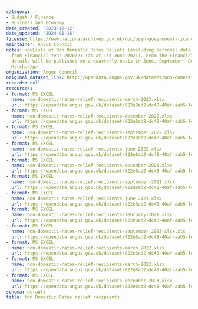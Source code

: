 ```yaml
---
category:
- Budget / Finance
- Business and Economy
date_created: '2023-12-12'
date_updated: '2024-01-16'
license: https://www.nationalarchives.gov.uk/doc/open-government-licence/version/3/
maintainer: Angus Council
notes: <p>Lists of Non Domestic Rates Reliefs (excluding personal data) awarded beginning
  from Financial Year 2020/21 (as at 1st June 2021). From the Financial Year 2021/22
  details will be published on a quarterly basis in June, September, December and
  March.</p>
organization: Angus Council
original_dataset_link: http://opendata.angus.gov.uk/dataset/non-domestic-rates-relief-recipients
records: null
resources:
- format: MS EXCEL
  name: non-domestic-rates-relief-recipients-march-2023.xlsx
  url: https://opendata.angus.gov.uk/dataset/822e8ad2-dc48-40af-aab5-fe9e76b1e9f1/resource/21bd1f75-b84f-4f00-8837-118b649ed024/download/non-domestic-rates-relief-recipients-march-2023.xlsx
- format: MS EXCEL
  name: non-domestic-rates-relief-recipients-december-2022.xlsx
  url: https://opendata.angus.gov.uk/dataset/822e8ad2-dc48-40af-aab5-fe9e76b1e9f1/resource/2e7b10a7-90eb-417d-93af-a6d51a5afff4/download/non-domestic-rates-relief-recipients-december-2022.xlsx
- format: MS EXCEL
  name: non-domestic-rates-relief-recipients-september-2022.xlsx
  url: https://opendata.angus.gov.uk/dataset/822e8ad2-dc48-40af-aab5-fe9e76b1e9f1/resource/7494cc9e-313c-40bc-9854-9af0c283c198/download/non-domestic-rates-relief-recipients-september-2022.xlsx
- format: MS EXCEL
  name: non-domestic-rates-relief-recipients-june-2022.xlsx
  url: https://opendata.angus.gov.uk/dataset/822e8ad2-dc48-40af-aab5-fe9e76b1e9f1/resource/b0f984ff-cab4-4061-8343-1063790d887e/download/non-domestic-rates-relief-recipients-june-2022.xlsx
- format: MS EXCEL
  name: non-domestic-rates-relief-recipients-december-2021.xlsx
  url: https://opendata.angus.gov.uk/dataset/822e8ad2-dc48-40af-aab5-fe9e76b1e9f1/resource/db1ad146-4bce-41a2-842a-2ad9e21154c0/download/non-domestic-rates-relief-recipients-december-2021.xlsx
- format: MS EXCEL
  name: non-domestic-rates-relief-recipients-september-2021.xlsx
  url: https://opendata.angus.gov.uk/dataset/822e8ad2-dc48-40af-aab5-fe9e76b1e9f1/resource/32bfb99b-c7f1-4957-af19-97752370af30/download/non-domestic-rates-relief-recipients-september-2021.xlsx
- format: MS EXCEL
  name: non-domestic-rates-relief-recipients-june-2021.xlsx
  url: https://opendata.angus.gov.uk/dataset/822e8ad2-dc48-40af-aab5-fe9e76b1e9f1/resource/44c68e28-4b27-4fa3-aa8c-7368b5686eb2/download/non-domestic-rates-relief-recipients-june-2021.xlsx
- format: MS EXCEL
  name: non-domestic-rates-relief-recipients-february-2021.xlsx
  url: https://opendata.angus.gov.uk/dataset/822e8ad2-dc48-40af-aab5-fe9e76b1e9f1/resource/b6c40637-56b8-4643-97ae-56c10ac5e59c/download/non-domestic-rates-relief-recipients-february-2021.xlsx
- format: MS EXCEL
  name: non-domestic-rates-relief-recipients-september-2023-xlsx.xls
  url: https://opendata.angus.gov.uk/dataset/822e8ad2-dc48-40af-aab5-fe9e76b1e9f1/resource/b40a4d13-fb2a-4a3d-be81-40be681fef42/download/non-domestic-rates-relief-recipients-september-2023-xlsx.xls
- format: MS EXCEL
  name: non-domestic-rates-relief-recipients-march 2022.xlsx
  url: https://opendata.angus.gov.uk/dataset/822e8ad2-dc48-40af-aab5-fe9e76b1e9f1/resource/de06e75b-2223-4f49-b973-990bff047f4d/download/non-domestic-rates-relief-recipients-march-2022.xlsx
- format: MS EXCEL
  name: non-domestic-rates-relief-recipients-march-2022.xlsx
  url: https://opendata.angus.gov.uk/dataset/822e8ad2-dc48-40af-aab5-fe9e76b1e9f1/resource/27baf570-44b3-49f4-a170-7be10720fd13/download/non-domestic-rates-relief-recipients-march-2022.xlsx
- format: MS EXCEL
  name: non-domestic-rates-relief-recipients-december-2023.xlsx
  url: https://opendata.angus.gov.uk/dataset/822e8ad2-dc48-40af-aab5-fe9e76b1e9f1/resource/c7988e71-2252-4b57-987e-bdcc72764246/download/non-domestic-rates-relief-recipients-december-2023.xlsx
schema: default
title: Non Domestic Rates relief recipients
---
```

